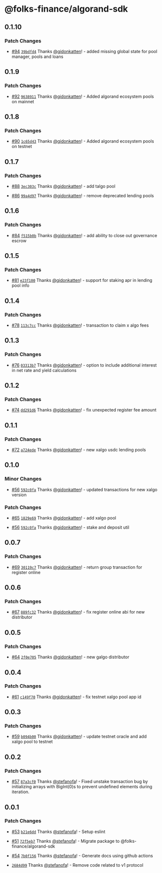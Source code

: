 # @folks-finance/algorand-sdk

## 0.1.10

### Patch Changes

- [#94](https://github.com/Folks-Finance/algorand-js-sdk/pull/94) [`39bdfd4`](https://github.com/Folks-Finance/algorand-js-sdk/commit/39bdfd46cd0c639b1fab5e2352b6b1baf46d14f8) Thanks [@gidonkatten](https://github.com/gidonkatten)! - added missing global state for pool manager, pools and loans

## 0.1.9

### Patch Changes

- [#92](https://github.com/Folks-Finance/algorand-js-sdk/pull/92) [`9638911`](https://github.com/Folks-Finance/algorand-js-sdk/commit/9638911e71c6a553893a430344c638047a661c50) Thanks [@gidonkatten](https://github.com/gidonkatten)! - Added algorand ecosystem pools on mainnet

## 0.1.8

### Patch Changes

- [#90](https://github.com/Folks-Finance/algorand-js-sdk/pull/90) [`1c65d43`](https://github.com/Folks-Finance/algorand-js-sdk/commit/1c65d43aa464b1373998a92c164cdfaca9e2269d) Thanks [@gidonkatten](https://github.com/gidonkatten)! - Added algorand ecosystem pools on testnet

## 0.1.7

### Patch Changes

- [#88](https://github.com/Folks-Finance/algorand-js-sdk/pull/88) [`3ec303c`](https://github.com/Folks-Finance/algorand-js-sdk/commit/3ec303cca35ce8a1d0de208c2c2cec76fac147f8) Thanks [@gidonkatten](https://github.com/gidonkatten)! - add talgo pool

- [#86](https://github.com/Folks-Finance/algorand-js-sdk/pull/86) [`99a4d97`](https://github.com/Folks-Finance/algorand-js-sdk/commit/99a4d975d838ddda3fcf6cf571423ecf94a95cca) Thanks [@gidonkatten](https://github.com/gidonkatten)! - remove deprecated lending pools

## 0.1.6

### Patch Changes

- [#84](https://github.com/Folks-Finance/algorand-js-sdk/pull/84) [`f515b0b`](https://github.com/Folks-Finance/algorand-js-sdk/commit/f515b0bac216e43020ac1e7e44eee7717f04ea23) Thanks [@gidonkatten](https://github.com/gidonkatten)! - add ability to close out governance escrow

## 0.1.5

### Patch Changes

- [#81](https://github.com/Folks-Finance/algorand-js-sdk/pull/81) [`e23f100`](https://github.com/Folks-Finance/algorand-js-sdk/commit/e23f100103f38d3fb78be44fd345fad92f90cf03) Thanks [@gidonkatten](https://github.com/gidonkatten)! - support for staking apr in lending pool info

## 0.1.4

### Patch Changes

- [#78](https://github.com/Folks-Finance/algorand-js-sdk/pull/78) [`113c7cc`](https://github.com/Folks-Finance/algorand-js-sdk/commit/113c7cc2b407cfa8bbd7484dea4897fc41e2472a) Thanks [@gidonkatten](https://github.com/gidonkatten)! - transaction to claim x algo fees

## 0.1.3

### Patch Changes

- [#76](https://github.com/Folks-Finance/algorand-js-sdk/pull/76) [`03313b7`](https://github.com/Folks-Finance/algorand-js-sdk/commit/03313b7237c32f366a7a1fd2a177d6ecdefab400) Thanks [@gidonkatten](https://github.com/gidonkatten)! - option to include additional interest in net rate and yield calculations

## 0.1.2

### Patch Changes

- [#74](https://github.com/Folks-Finance/algorand-js-sdk/pull/74) [`dd291d6`](https://github.com/Folks-Finance/algorand-js-sdk/commit/dd291d6754ac0ec2d8c37d041e4a0dc3e4a5b0e3) Thanks [@gidonkatten](https://github.com/gidonkatten)! - fix unexpected register fee amount

## 0.1.1

### Patch Changes

- [#72](https://github.com/Folks-Finance/algorand-js-sdk/pull/72) [`a724ede`](https://github.com/Folks-Finance/algorand-js-sdk/commit/a724edee55b4d9337ff7713b1b2a9dfc0b584543) Thanks [@gidonkatten](https://github.com/gidonkatten)! - new xalgo usdc lending pools

## 0.1.0

### Minor Changes

- [#56](https://github.com/Folks-Finance/algorand-js-sdk/pull/56) [`592c0fa`](https://github.com/Folks-Finance/algorand-js-sdk/commit/592c0faa187cdd4542c8a26bae0a3310207ca8e1) Thanks [@gidonkatten](https://github.com/gidonkatten)! - updated transactions for new xalgo version

### Patch Changes

- [#65](https://github.com/Folks-Finance/algorand-js-sdk/pull/65) [`1829e69`](https://github.com/Folks-Finance/algorand-js-sdk/commit/1829e696f76cf5ec3ae46ff884788435f7dddb36) Thanks [@gidonkatten](https://github.com/gidonkatten)! - add xalgo pool

- [#56](https://github.com/Folks-Finance/algorand-js-sdk/pull/56) [`592c0fa`](https://github.com/Folks-Finance/algorand-js-sdk/commit/592c0faa187cdd4542c8a26bae0a3310207ca8e1) Thanks [@gidonkatten](https://github.com/gidonkatten)! - stake and deposit util

## 0.0.7

### Patch Changes

- [#69](https://github.com/Folks-Finance/algorand-js-sdk/pull/69) [`30119c7`](https://github.com/Folks-Finance/algorand-js-sdk/commit/30119c7857855fcfcacb52e2afa36c8bc85af442) Thanks [@gidonkatten](https://github.com/gidonkatten)! - return group transaction for register online

## 0.0.6

### Patch Changes

- [#67](https://github.com/Folks-Finance/algorand-js-sdk/pull/67) [`889fc32`](https://github.com/Folks-Finance/algorand-js-sdk/commit/889fc3231d327ed851607c1afed355b5caea54ac) Thanks [@gidonkatten](https://github.com/gidonkatten)! - fix register online abi for new distributor

## 0.0.5

### Patch Changes

- [#64](https://github.com/Folks-Finance/algorand-js-sdk/pull/64) [`2f0e705`](https://github.com/Folks-Finance/algorand-js-sdk/commit/2f0e705f71e74eb1ba983d6059ae7e94459b464c) Thanks [@gidonkatten](https://github.com/gidonkatten)! - new galgo distributor

## 0.0.4

### Patch Changes

- [#61](https://github.com/Folks-Finance/algorand-js-sdk/pull/61) [`c149f70`](https://github.com/Folks-Finance/algorand-js-sdk/commit/c149f700b352631ac2c6ecf693a747189607afed) Thanks [@gidonkatten](https://github.com/gidonkatten)! - fix testnet xalgo pool app id

## 0.0.3

### Patch Changes

- [#59](https://github.com/Folks-Finance/algorand-js-sdk/pull/59) [`b094b00`](https://github.com/Folks-Finance/algorand-js-sdk/commit/b094b00dd429fd06aba4bd1055adc8b4e811005b) Thanks [@gidonkatten](https://github.com/gidonkatten)! - update testnet oracle and add xalgo pool to testnet

## 0.0.2

### Patch Changes

- [#57](https://github.com/Folks-Finance/algorand-js-sdk/pull/57) [`87a3cf0`](https://github.com/Folks-Finance/algorand-js-sdk/commit/87a3cf0baad5e96bb40ac374b2b2a2efd461e095) Thanks [@stefanofa](https://github.com/stefanofa)! - Fixed unstake transaction bug by initializing arrays with BigInt(0)s to prevent undefined elements during iteration.

## 0.0.1

### Patch Changes

- [#53](https://github.com/Folks-Finance/algorand-js-sdk/pull/53) [`b21e6dd`](https://github.com/Folks-Finance/algorand-js-sdk/commit/b21e6ddf0c2d6a8ab3a4e5779287a40369c5e792) Thanks [@stefanofa](https://github.com/stefanofa)! - Setup eslint

- [#51](https://github.com/Folks-Finance/algorand-js-sdk/pull/51) [`72f5eb7`](https://github.com/Folks-Finance/algorand-js-sdk/commit/72f5eb7407afb402c0ae71afcd89d34ddde1d024) Thanks [@stefanofa](https://github.com/stefanofa)! - Migrate package to @folks-finance/algorand-sdk

- [#54](https://github.com/Folks-Finance/algorand-js-sdk/pull/54) [`7b0f156`](https://github.com/Folks-Finance/algorand-js-sdk/commit/7b0f15666902b313af55b19df7f5215bd99cd059) Thanks [@stefanofa](https://github.com/stefanofa)! - Generate docs using github actions

- [`2684d99`](https://github.com/Folks-Finance/algorand-js-sdk/commit/2684d995bba22afc81f358f928b66f469cadc9fe) Thanks [@stefanofa](https://github.com/stefanofa)! - Remove code related to v1 protocol
